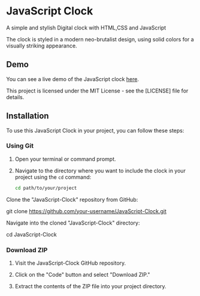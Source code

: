 # JavaScript Clock

A simple and stylish Digital clock with HTML,CSS and JavaScript

The clock is styled in a modern neo-brutalist design, using solid colors 
for a visually striking appearance.

## Demo

You can see a live demo of the JavaScript clock [here](https://tirthagit.github.io/JavaScript-Clock/).

This project is licensed under the MIT License - see the [LICENSE] file for details.
## Installation

To use this JavaScript Clock in your project, you can follow these steps:

### Using Git

1. Open your terminal or command prompt.

2. Navigate to the directory where you want to include the clock in your project using the `cd` command:
   ```bash
   cd path/to/your/project

Clone the "JavaScript-Clock" repository from GitHub:

git clone https://github.com/your-username/JavaScript-Clock.git

Navigate into the cloned "JavaScript-Clock" directory:

cd JavaScript-Clock

### Download ZIP

1. Visit the JavaScript-Clock GitHub repository.

2. Click on the "Code" button and select "Download ZIP."

3. Extract the contents of the ZIP file into your project directory.
